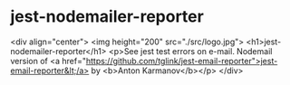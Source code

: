 # jest-nodemailer-reporter
&lt;div align=\"center\">   &lt;img height=\"200\"     src=\"./src/logo.jpg\">   &lt;h1>jest-nodemailer-reporter&lt;/h1>   &lt;p>See jest test errors on e-mail. Nodemail version of &lt;a href="https://github.com/tglink/jest-email-reporter">jest-email-reporter&lt;/a> by &lt;b>Anton Karmanov&lt;/b>&lt;/p> &lt;/div>
